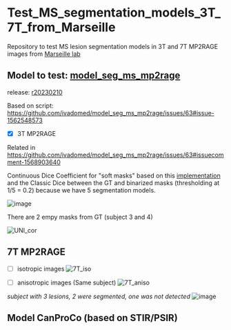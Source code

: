 # Test_MS_segmentation_models_3T_7T_from_Marseille
Repository to test MS lesion segmentation models in 3T and 7T MP2RAGE images from [Marseille lab](https://crmbm.univ-amu.fr/)

## Model to test: [model_seg_ms_mp2rage](https://github.com/ivadomed/model_seg_ms_mp2rage)

release: [r20230210](https://github.com/ivadomed/model_seg_ms_mp2rage/releases/tag/r20230210) 

Based on script: https://github.com/ivadomed/model_seg_ms_mp2rage/issues/63#issue-1562548573 


 - [x] 3T MP2RAGE

Related in https://github.com/ivadomed/model_seg_ms_mp2rage/issues/63#issuecomment-1568903640

Continuous Dice Coefficient for "soft masks" based on this [implementation](https://github.com/rubyshamir/cDC/blob/main/continuous_Dice_coefficient.py) and the Classic Dice between the GT and binarized masks (thresholding  at 1/5 = 0.2) because we have 5 segmentation models. 

![image](https://github.com/ivadomed/model_seg_ms_mp2rage/assets/77469192/5958a6ea-bec9-4dc1-80d0-90db7e6c5fab)

There are 2 empy masks from GT (subject 3 and 4)

![UNI_cor](https://github.com/Nilser3/Test_MS_segmentation_models_3T_7T_from_Marseille/assets/77469192/cb01b93f-8d40-42f2-9e40-5dcdb7263d92)

## 7T MP2RAGE
- [ ] isotropic images
![7T_iso](https://github.com/Nilser3/Test_MS_segmentation_models_3T_7T_from_Marseille/assets/77469192/eb35960f-c386-4ed1-a209-cc020922da46)


- [ ] anisotropic images (Same subject)
![7T_aniso](https://github.com/Nilser3/Test_MS_segmentation_models_3T_7T_from_Marseille/assets/77469192/792ee4c3-6652-4a2e-9ca3-83684525376c)

*subject with 3 lesions, 2 were segmented, one was not detected*
![image](https://github.com/Nilser3/Test_MS_segmentation_models_3T_7T_from_Marseille/assets/77469192/0a5fbc41-c7e5-4a7f-a749-bedd765b7efa)

## Model CanProCo (based on STIR/PSIR)

